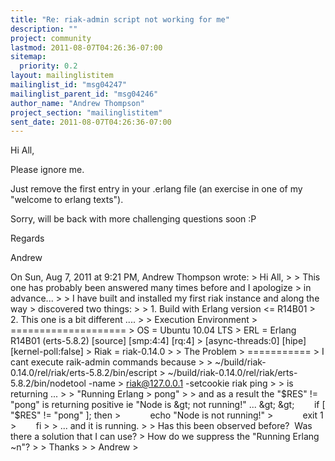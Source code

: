 ```yaml
---
title: "Re: riak-admin script not working for me"
description: ""
project: community
lastmod: 2011-08-07T04:26:36-07:00
sitemap:
  priority: 0.2
layout: mailinglistitem
mailinglist_id: "msg04247"
mailinglist_parent_id: "msg04246"
author_name: "Andrew Thompson"
project_section: "mailinglistitem"
sent_date: 2011-08-07T04:26:36-07:00
---
```



Hi All,

Please ignore me.

Just remove the first entry in your .erlang file (an exercise in one
of my "welcome to erlang texts").

Sorry, will be back with more challenging questions soon :P

Regards

Andrew


On Sun, Aug 7, 2011 at 9:21 PM, Andrew Thompson  wrote:
&gt; Hi All,
&gt;
&gt; This one has probably been answered many times before and I apologize
&gt; in advance...
&gt;
&gt; I have built and installed my first riak instance and along the way
&gt; discovered two things:
&gt;
&gt; 1. Build with Erlang version &lt;= R14B01
&gt; 2. This one is a bit different ....
&gt;
&gt; Execution Environment
&gt; ====================
&gt; OS = Ubuntu 10.04 LTS
&gt; ERL = Erlang R14B01 (erts-5.8.2) [source] [smp:4:4] [rq:4]
&gt; [async-threads:0] [hipe] [kernel-poll:false]
&gt; Riak = riak-0.14.0
&gt;
&gt; The Problem
&gt; ===========
&gt; I cant execute raik-admin commands because
&gt;
&gt; ~/build/riak-0.14.0/rel/riak/erts-5.8.2/bin/escript
&gt; ~/build/riak-0.14.0/rel/riak/erts-5.8.2/bin/nodetool -name
&gt; riak@127.0.0.1 -setcookie riak ping
&gt;
&gt; is returning ...
&gt;
&gt; "Running Erlang
&gt; pong"
&gt;
&gt; and as a result the "$RES" != "pong" is returning positive ie "Node is
&gt; not running!" ...
&gt;
&gt;        if [ "$RES" != "pong" ]; then
&gt;            echo "Node is not running!"
&gt;            exit 1
&gt;        fi
&gt;
&gt; ... and it is running.
&gt;
&gt; Has this been observed before?  Was there a solution that I can use?
&gt; How do we suppress the "Running Erlang ~n"?
&gt;
&gt; Thanks
&gt;
&gt; Andrew
&gt;

